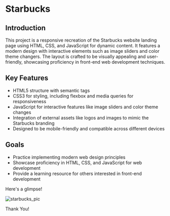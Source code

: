 # Starbucks

## Introduction
This project is a responsive recreation of the Starbucks website landing page using HTML, CSS, and JavaScript for dynamic content. It features a modern design with interactive elements such as image sliders and color theme changers. The layout is crafted to be visually appealing and user-friendly, showcasing proficiency in front-end web development techniques.

## Key Features

* HTML5 structure with semantic tags
* CSS3 for styling, including flexbox and media queries for responsiveness
* JavaScript for interactive features like image sliders and color theme changes
* Integration of external assets like logos and images to mimic the Starbucks branding
* Designed to be mobile-friendly and compatible across different devices

## Goals

* Practice implementing modern web design principles
* Showcase proficiency in HTML, CSS, and JavaScript for web development
* Provide a learning resource for others interested in front-end development

Here's a glimpse!

![starbucks_pic](https://github.com/amatuzzehra/Starbucks/assets/126327155/77c29b28-8635-4dba-91bd-6241aa68bbe8)

Thank You!
